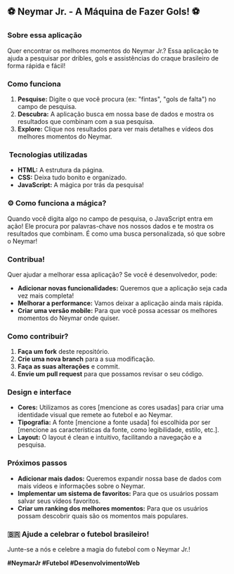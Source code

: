 ## ⚽ Neymar Jr. - A Máquina de Fazer Gols! ⚽

###  Sobre essa aplicação

Quer encontrar os melhores momentos do Neymar Jr.? Essa aplicação te ajuda a pesquisar por dribles, gols e assistências do craque brasileiro de forma rápida e fácil!

###  Como funciona

1. **Pesquise:** Digite o que você procura (ex: "fintas", "gols de falta") no campo de pesquisa.
2. **Descubra:** A aplicação busca em nossa base de dados e mostra os resultados que combinam com a sua pesquisa.
3. **Explore:** Clique nos resultados para ver mais detalhes e vídeos dos melhores momentos do Neymar.

### ️ Tecnologias utilizadas

* **HTML:** A estrutura da página.
* **CSS:** Deixa tudo bonito e organizado.
* **JavaScript:** A mágica por trás da pesquisa!

### ⚙️ Como funciona a mágica?

Quando você digita algo no campo de pesquisa, o JavaScript entra em ação! Ele procura por palavras-chave nos nossos dados e te mostra os resultados que combinam. É como uma busca personalizada, só que sobre o Neymar!

###  Contribua!

Quer ajudar a melhorar essa aplicação? Se você é desenvolvedor, pode:

* **Adicionar novas funcionalidades:** Queremos que a aplicação seja cada vez mais completa!
* **Melhorar a performance:** Vamos deixar a aplicação ainda mais rápida.
* **Criar uma versão mobile:** Para que você possa acessar os melhores momentos do Neymar onde quiser.

###  Como contribuir?

1. **Faça um fork** deste repositório.
2. **Crie uma nova branch** para a sua modificação.
3. **Faça as suas alterações** e commit.
4. **Envie um pull request** para que possamos revisar o seu código.

###  Design e interface

* **Cores:** Utilizamos as cores [mencione as cores usadas] para criar uma identidade visual que remete ao futebol e ao Neymar.
* **Tipografia:** A fonte [mencione a fonte usada] foi escolhida por ser [mencione as características da fonte, como legibilidade, estilo, etc.].
* **Layout:** O layout é clean e intuitivo, facilitando a navegação e a pesquisa.

###  Próximos passos

* **Adicionar mais dados:** Queremos expandir nossa base de dados com mais vídeos e informações sobre o Neymar.
* **Implementar um sistema de favoritos:** Para que os usuários possam salvar seus vídeos favoritos.
* **Criar um ranking dos melhores momentos:** Para que os usuários possam descobrir quais são os momentos mais populares.

### 🇧🇷 Ajude a celebrar o futebol brasileiro!

Junte-se a nós e celebre a magia do futebol com o Neymar Jr.!

**#NeymarJr #Futebol #DesenvolvimentoWeb**
